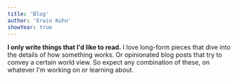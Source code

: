 ```yaml
---
title: 'Blog'
author: 'Erwin Kuhn'
showYear: true
---
```


**I only write things that I'd like to read.** I love long-form pieces that dive into the details of how something works. Or opinionated blog posts that try to convey a certain world view. So expect any combination of these, on whatever I'm working on or learning about.